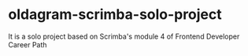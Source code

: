 # oldagram-scrimba-solo-project
It is a solo project based on Scrimba's module 4 of Frontend Developer Career Path
